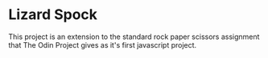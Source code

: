 # Lizard Spock
This project is an extension to the standard rock paper scissors assignment that The Odin Project gives as it's first javascript project.